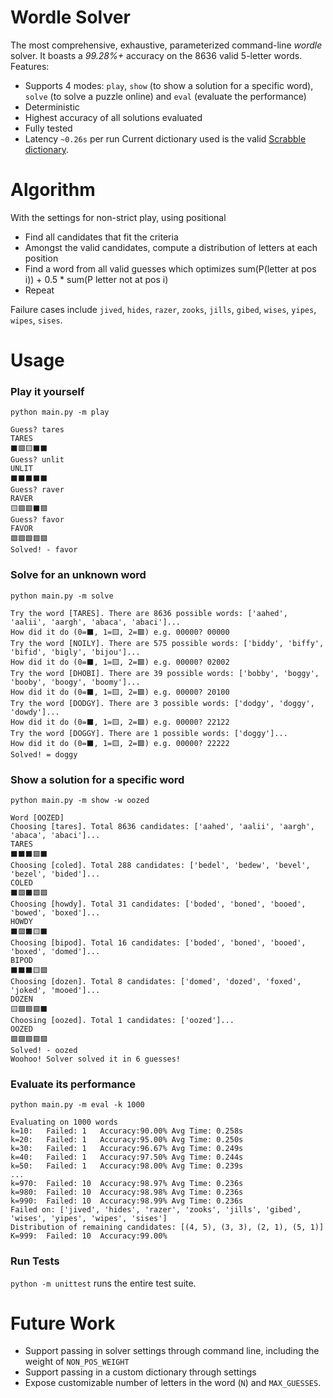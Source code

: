 # Wordle Solver

The most comprehensive, exhaustive, parameterized command-line *wordle* solver. It boasts a *99.28%+* accuracy on the 8636 valid 5-letter words. Features:
 - Supports 4 modes: `play`, `show` (to show a solution for a specific word), `solve` (to solve a puzzle online) and `eval` (evaluate the performance)
 - Deterministic
 - Highest accuracy of all solutions evaluated
 - Fully tested
 - Latency `~0.26s` per run
Current dictionary used is the valid [Scrabble dictionary](https://github.com/zeisler/scrabble). 


# Algorithm

With the settings for non-strict play, using positional
 - Find all candidates that fit the criteria
 - Amongst the valid candidates, compute a distribution of letters at each position
 - Find a word from all valid guesses which optimizes sum(P(letter at pos i)) + 0.5 * sum(P letter not at pos i)
 - Repeat 

Failure cases include `jived`, `hides`, `razer`, `zooks`, `jills`, `gibed`, `wises`, `yipes`, `wipes`, `sises`.

# Usage

### Play it yourself

`python main.py -m play`

```
Guess? tares
TARES
⬛🟩🟨⬛⬛
Guess? unlit
UNLIT
⬛⬛⬛⬛⬛
Guess? raver
RAVER
🟨🟩🟩⬛🟩
Guess? favor
FAVOR
🟩🟩🟩🟩🟩
Solved! - favor
```

### Solve for an unknown word

`python main.py -m solve`

```
Try the word [TARES]. There are 8636 possible words: ['aahed', 'aalii', 'aargh', 'abaca', 'abaci']...
How did it do (0=⬛, 1=🟨, 2=🟩) e.g. 00000? 00000
Try the word [NOILY]. There are 575 possible words: ['biddy', 'biffy', 'bifid', 'bigly', 'bijou']...
How did it do (0=⬛, 1=🟨, 2=🟩) e.g. 00000? 02002
Try the word [DHOBI]. There are 39 possible words: ['bobby', 'boggy', 'booby', 'boogy', 'boomy']...
How did it do (0=⬛, 1=🟨, 2=🟩) e.g. 00000? 20100
Try the word [DODGY]. There are 3 possible words: ['dodgy', 'doggy', 'dowdy']...
How did it do (0=⬛, 1=🟨, 2=🟩) e.g. 00000? 22122
Try the word [DOGGY]. There are 1 possible words: ['doggy']...
How did it do (0=⬛, 1=🟨, 2=🟩) e.g. 00000? 22222
Solved! = doggy
```

### Show a solution for a specific word

`python main.py -m show -w oozed`

```
Word [OOZED]
Choosing [tares]. Total 8636 candidates: ['aahed', 'aalii', 'aargh', 'abaca', 'abaci']...
TARES
⬛⬛⬛🟩⬛
Choosing [coled]. Total 288 candidates: ['bedel', 'bedew', 'bevel', 'bezel', 'bided']...
COLED
⬛🟩⬛🟩🟩
Choosing [howdy]. Total 31 candidates: ['boded', 'boned', 'booed', 'bowed', 'boxed']...
HOWDY
⬛🟩⬛🟨⬛
Choosing [bipod]. Total 16 candidates: ['boded', 'boned', 'booed', 'boxed', 'domed']...
BIPOD
⬛⬛⬛🟨🟩
Choosing [dozen]. Total 8 candidates: ['domed', 'dozed', 'foxed', 'joked', 'mooed']...
DOZEN
🟨🟩🟩🟩⬛
Choosing [oozed]. Total 1 candidates: ['oozed']...
OOZED
🟩🟩🟩🟩🟩
Solved! - oozed
Woohoo! Solver solved it in 6 guesses!
```

### Evaluate its performance

`python main.py -m eval -k 1000`

```
Evaluating on 1000 words
k=10:	Failed: 1	Accuracy:90.00%	Avg Time: 0.258s
k=20:	Failed: 1	Accuracy:95.00%	Avg Time: 0.250s
k=30:	Failed: 1	Accuracy:96.67%	Avg Time: 0.249s
k=40:	Failed: 1	Accuracy:97.50%	Avg Time: 0.244s
k=50:	Failed: 1	Accuracy:98.00%	Avg Time: 0.239s
...
k=970:	Failed: 10	Accuracy:98.97%	Avg Time: 0.236s
k=980:	Failed: 10	Accuracy:98.98%	Avg Time: 0.236s
k=990:	Failed: 10	Accuracy:98.99%	Avg Time: 0.236s
Failed on: ['jived', 'hides', 'razer', 'zooks', 'jills', 'gibed', 'wises', 'yipes', 'wipes', 'sises']
Distribution of remaining candidates: [(4, 5), (3, 3), (2, 1), (5, 1)]
K=999:	Failed: 10	Accuracy:99.00%
```

### Run Tests

`python -m unittest` runs the entire test suite. 

# Future Work

 - Support passing in solver settings through command line, including the weight of `NON_POS_WEIGHT`
 - Support passing in a custom dictionary through settings
 - Expose customizable number of letters in the word (`N`) and `MAX_GUESSES`.
